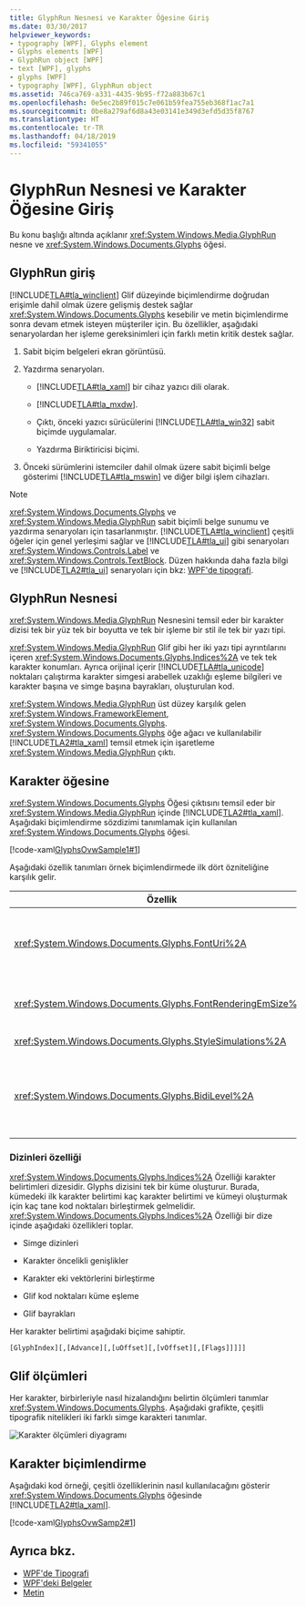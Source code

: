 ```yaml
---
title: GlyphRun Nesnesi ve Karakter Öğesine Giriş
ms.date: 03/30/2017
helpviewer_keywords:
- typography [WPF], Glyphs element
- Glyphs elements [WPF]
- GlyphRun object [WPF]
- text [WPF], glyphs
- glyphs [WPF]
- typography [WPF], GlyphRun object
ms.assetid: 746ca769-a331-4435-9b95-f72a883b67c1
ms.openlocfilehash: 0e5ec2b89f015c7e061b59fea755eb368f1ac7a1
ms.sourcegitcommit: 0be8a279af6d8a43e03141e349d3efd5d35f8767
ms.translationtype: HT
ms.contentlocale: tr-TR
ms.lasthandoff: 04/18/2019
ms.locfileid: "59341055"
---
```

# <a name="introduction-to-the-glyphrun-object-and-glyphs-element"></a>GlyphRun Nesnesi ve Karakter Öğesine Giriş
Bu konu başlığı altında açıklanır <xref:System.Windows.Media.GlyphRun> nesne ve <xref:System.Windows.Documents.Glyphs> öğesi.  

<a name="text_glyphrunovw_intro"></a>   
## <a name="introduction-to-glyphrun"></a>GlyphRun giriş  
 [!INCLUDE[TLA#tla_winclient](../../../../includes/tlasharptla-winclient-md.md)] Glif düzeyinde biçimlendirme doğrudan erişimle dahil olmak üzere gelişmiş destek sağlar <xref:System.Windows.Documents.Glyphs> kesebilir ve metin biçimlendirme sonra devam etmek isteyen müşteriler için. Bu özellikler, aşağıdaki senaryolardan her işleme gereksinimleri için farklı metin kritik destek sağlar.  
  
1. Sabit biçim belgeleri ekran görüntüsü.  
  
2. Yazdırma senaryoları.  
  
    -   [!INCLUDE[TLA#tla_xaml](../../../../includes/tlasharptla-xaml-md.md)] bir cihaz yazıcı dili olarak.  
  
    -   [!INCLUDE[TLA#tla_mxdw](../../../../includes/tlasharptla-mxdw-md.md)].  
  
    -   Çıktı, önceki yazıcı sürücülerini [!INCLUDE[TLA#tla_win32](../../../../includes/tlasharptla-win32-md.md)] sabit biçimde uygulamalar.  
  
    -   Yazdırma Biriktiricisi biçimi.  
  
3. Önceki sürümlerini istemciler dahil olmak üzere sabit biçimli belge gösterimi [!INCLUDE[TLA#tla_mswin](../../../../includes/tlasharptla-mswin-md.md)] ve diğer bilgi işlem cihazları.  
  
> [!NOTE]
>  <xref:System.Windows.Documents.Glyphs> ve <xref:System.Windows.Media.GlyphRun> sabit biçimli belge sunumu ve yazdırma senaryoları için tasarlanmıştır. [!INCLUDE[TLA#tla_winclient](../../../../includes/tlasharptla-winclient-md.md)] çeşitli öğeler için genel yerleşimi sağlar ve [!INCLUDE[TLA#tla_ui](../../../../includes/tlasharptla-ui-md.md)] gibi senaryoları <xref:System.Windows.Controls.Label> ve <xref:System.Windows.Controls.TextBlock>. Düzen hakkında daha fazla bilgi ve [!INCLUDE[TLA2#tla_ui](../../../../includes/tla2sharptla-ui-md.md)] senaryoları için bkz: [WPF'de tipografi](typography-in-wpf.md).  
  
<a name="text_glyphrunovw_glyphrunobject"></a>   
## <a name="the-glyphrun-object"></a>GlyphRun Nesnesi  
 <xref:System.Windows.Media.GlyphRun> Nesnesini temsil eder bir karakter dizisi tek bir yüz tek bir boyutta ve tek bir işleme bir stil ile tek bir yazı tipi.  
  
 <xref:System.Windows.Media.GlyphRun> Glif gibi her iki yazı tipi ayrıntılarını içeren <xref:System.Windows.Documents.Glyphs.Indices%2A> ve tek tek karakter konumları. Ayrıca orijinal içerir [!INCLUDE[TLA#tla_unicode](../../../../includes/tlasharptla-unicode-md.md)] noktaları çalıştırma karakter simgesi arabellek uzaklığı eşleme bilgileri ve karakter başına ve simge başına bayrakları, oluşturulan kod.  
  
 <xref:System.Windows.Media.GlyphRun> üst düzey karşılık gelen <xref:System.Windows.FrameworkElement>, <xref:System.Windows.Documents.Glyphs>. <xref:System.Windows.Documents.Glyphs> öğe ağacı ve kullanılabilir [!INCLUDE[TLA2#tla_xaml](../../../../includes/tla2sharptla-xaml-md.md)] temsil etmek için işaretleme <xref:System.Windows.Media.GlyphRun> çıktı.  
  
<a name="text_glyphrunovw_glyphselement"></a>   
## <a name="the-glyphs-element"></a>Karakter öğesine  
 <xref:System.Windows.Documents.Glyphs> Öğesi çıktısını temsil eder bir <xref:System.Windows.Media.GlyphRun> içinde [!INCLUDE[TLA2#tla_xaml](../../../../includes/tla2sharptla-xaml-md.md)]. Aşağıdaki biçimlendirme sözdizimi tanımlamak için kullanılan <xref:System.Windows.Documents.Glyphs> öğesi.  
  
 [!code-xaml[GlyphsOvwSample1#1](~/samples/snippets/csharp/VS_Snippets_Wpf/GlyphsOvwSample1/CS/default.xaml#1)]  
  
 Aşağıdaki özellik tanımları örnek biçimlendirmede ilk dört özniteliğine karşılık gelir.  
  
|Özellik|Açıklama|  
|--------------|-----------------|  
|<xref:System.Windows.Documents.Glyphs.FontUri%2A>|Bir kaynak tanımlayıcısı belirtir: dosya adı, Web [!INCLUDE[TLA#tla_uri](../../../../includes/tlasharptla-uri-md.md)], ya da uygulama .exe veya kapsayıcı kaynak başvurusu.|  
|<xref:System.Windows.Documents.Glyphs.FontRenderingEmSize%2A>|Yazı tipi boyutunu çizim yüzeyi birimleri (varsayılan.96 inç olarak) belirtir.|  
|<xref:System.Windows.Documents.Glyphs.StyleSimulations%2A>|Kalın ve italik stil bayrakları belirtir.|  
|<xref:System.Windows.Documents.Glyphs.BidiLevel%2A>|Çift yönlü Düzen düzeyini belirtir. Tek sayılı ve sıfır değerleri soldan sağa düzen; kapsıyor. Tek sayılı değerleri sağdan sola düzen kapsıyor.|  
  
<a name="text_glyphrunovw_indicesproperty"></a>   
### <a name="indices-property"></a>Dizinleri özelliği  
 <xref:System.Windows.Documents.Glyphs.Indices%2A> Özelliği karakter belirtimleri dizesidir. Glyphs dizisini tek bir küme oluşturur. Burada, kümedeki ilk karakter belirtimi kaç karakter belirtimi ve kümeyi oluşturmak için kaç tane kod noktaları birleştirmek gelmelidir. <xref:System.Windows.Documents.Glyphs.Indices%2A> Özelliği bir dize içinde aşağıdaki özellikleri toplar.  
  
-   Simge dizinleri  
  
-   Karakter öncelikli genişlikler  
  
-   Karakter eki vektörlerini birleştirme  
  
-   Glif kod noktaları küme eşleme  
  
-   Glif bayrakları  
  
 Her karakter belirtimi aşağıdaki biçime sahiptir.  
  
 `[GlyphIndex][,[Advance][,[uOffset][,[vOffset][,[Flags]]]]]`  
  
<a name="text_glyphrunovw_glyphmetrics"></a>   
## <a name="glyph-metrics"></a>Glif ölçümleri  
 Her karakter, birbirleriyle nasıl hizalandığını belirtin ölçümleri tanımlar <xref:System.Windows.Documents.Glyphs>. Aşağıdaki grafikte, çeşitli tipografik nitelikleri iki farklı simge karakteri tanımlar.  
  
 ![Karakter ölçümleri diyagramı](./media/glyph-example.png "glyph_example")  
  
<a name="text_glyphrunovw_glyphsmarkup"></a>   
## <a name="glyphs-markup"></a>Karakter biçimlendirme  
 Aşağıdaki kod örneği, çeşitli özelliklerinin nasıl kullanılacağını gösterir <xref:System.Windows.Documents.Glyphs> öğesinde [!INCLUDE[TLA2#tla_xaml](../../../../includes/tla2sharptla-xaml-md.md)].  
  
 [!code-xaml[GlyphsOvwSamp2#1](~/samples/snippets/csharp/VS_Snippets_Wpf/GlyphsOvwSamp2/CS/default.xaml#1)]  
  
## <a name="see-also"></a>Ayrıca bkz.

- [WPF'de Tipografi](typography-in-wpf.md)
- [WPF'deki Belgeler](documents-in-wpf.md)
- [Metin](optimizing-performance-text.md)
